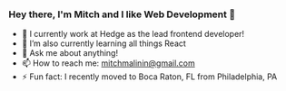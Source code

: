 ### Hey there, I'm Mitch and I like Web Development 👋

- 🔭  I currently work at Hedge as the lead frontend developer!
- 🌱  I’m also currently learning all things React
- 💬  Ask me about anything!
- 📫  How to reach me: mitchmalinin@gmail.com
- ⚡ Fun fact: I recently moved to Boca Raton, FL from Philadelphia, PA 

